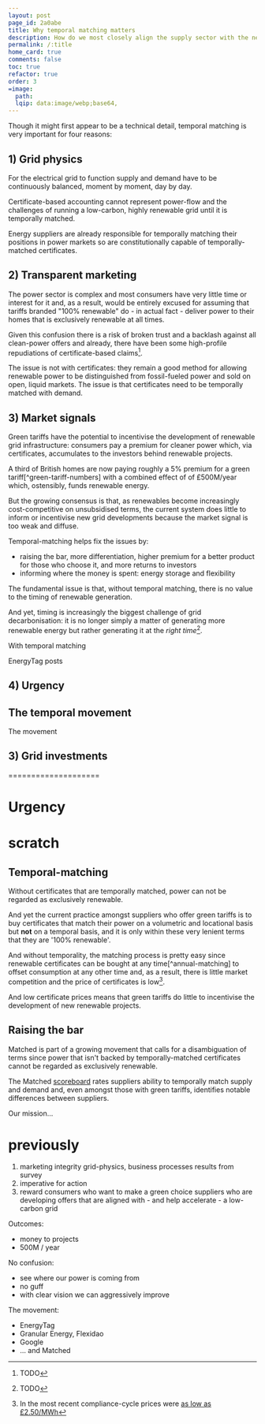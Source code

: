 ```yaml
---
layout: post
page_id: 2a0abe
title: Why temporal matching matters
description: How do we most closely align the supply sector with the needs of a low-carbon grid?
permalink: /:title
home_card: true
comments: false
toc: true
refactor: true
order: 3
=image:
  path:
  lqip: data:image/webp;base64,
---
```


Though it might first appear to be a technical detail, temporal matching is very important for four reasons:

## 1) Grid physics
For the electrical grid to function supply and demand have to be continuously balanced, moment by moment, day by day.

Certificate-based accounting cannot represent power-flow and the challenges of running a low-carbon, highly renewable grid until it is temporally matched.

Energy suppliers are already responsible for temporally matching their positions in power markets so are constitutionally capable of temporally-matched certificates.

## 2) Transparent marketing
The power sector is complex and most consumers have very little time or interest for it and, as a result, would be entirely excused for assuming that tariffs branded "100% renewable" do - in actual fact - deliver power to their homes that is exclusively renewable at all times.

Given this confusion there is a risk of broken trust and a backlash against all clean-power offers and already, there have been some high-profile repudiations of certificate-based claims[^repudiations].

[^repudiations]: TODO

The issue is not with certificates: they remain a good method for allowing renewable power to be distinguished from fossil-fueled power and sold on open, liquid markets. The issue is that certificates need to be temporally matched with demand.

## 3) Market signals
Green tariffs have the potential to incentivise the development of renewable grid infrastructure: consumers pay a premium for cleaner power which, via certificates, accumulates to the investors behind renewable projects.

A third of British homes are now paying roughly a 5% premium for a green tariff[^green-tariff-numbers] with a combined effect of of £500M/year which, ostensibly, funds renewable energy.

But the growing consensus is that, as renewables become increasingly cost-competitive on unsubsidised terms, the current system does little to inform or incentivise new grid developments because the market signal is too weak and diffuse.

Temporal-matching helps fix the issues by:
- raising the bar, more differentiation, higher premium for a better product for those who choose it, and more returns to investors
- informing where the money is spent: energy storage and flexibility 


The fundamental issue is that, without temporal matching, there is no value to the timing of renewable generation.

And yet, timing is increasingly the biggest challenge of grid decarbonisation: it is no longer simply a matter of generating more renewable energy but rather generating it at the _right time_[^curtailment].

[^curtailment]: TODO

With temporal matching

EnergyTag posts


## 4) Urgency

## The temporal movement

The movement



## 3) Grid investments
====================

Urgency
====================


scratch
====================

## Temporal-matching
Without certificates that are temporally matched, power can not be regarded as exclusively renewable.

And yet the current practice amongst suppliers who offer green tariffs is to buy certificates that match their power on a volumetric and locational basis but **not** on a temporal basis, and it is only within these very lenient terms that they are '100% renewable'.

And without temporality, the matching process is pretty easy since renewable certificates can be bought at any time[^annual-matching] to offset consumption at any other time and, as a result, there is little market competition and the price of certificates is low[^certificate-prices].

And low certificate prices means that green tariffs do little to incentivise the development of new renewable projects.


[^certificate-prices]: In the most recent compliance-cycle prices were [as low as £2.50/MWh](https://montelnews.com/news/7de0555e-2427-4726-9fc9-c7bd7560d10b/uk-rego-prices-slump-80-ahead-of-compliance-deadline)
## Raising the bar
Matched is part of a growing movement that calls for a disambiguation of terms since power that isn't backed by temporally-matched certificates cannot be regarded as exclusively renewable.

<!-- TODO: have a page on the temporal-matching movement -->

The Matched [scoreboard](/scoreboard) rates suppliers ability to temporally match supply and demand and, even amongst those with green tariffs, identifies notable differences between suppliers.

Our mission...




previously
====================

1. marketing integrity
  grid-physics, business processes
  results from survey
2. imperative for action
3. reward
    consumers who want to make a green choice
    suppliers who are developing offers that are aligned with - and help accelerate - a low-carbon grid

Outcomes:
- money to projects
- 500M / year

No confusion:
- see where our power is coming from
- no guff
- with clear vision we can aggressively improve

The movement:
- EnergyTag
- Granular Energy, Flexidao
- Google
- ... and Matched
